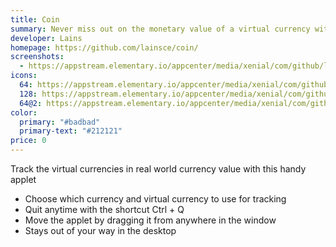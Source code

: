 ```yaml
---
title: Coin
summary: Never miss out on the monetary value of a virtual currency with this handy applet
developer: Lains
homepage: https://github.com/lainsce/coin/
screenshots:
  - https://appstream.elementary.io/appcenter/media/xenial/com/github/lainsce.coin.desktop/4F8277199E5C8DFD67BEAF0C0C36C222/screenshots/image-1_orig.png
icons:
  64: https://appstream.elementary.io/appcenter/media/xenial/com/github/lainsce.coin.desktop/4F8277199E5C8DFD67BEAF0C0C36C222/icons/64x64/com.github.lainsce.coin_com.github.lainsce.coin.png
  128: https://appstream.elementary.io/appcenter/media/xenial/com/github/lainsce.coin.desktop/4F8277199E5C8DFD67BEAF0C0C36C222/icons/128x128/com.github.lainsce.coin_com.github.lainsce.coin.png
  64@2: https://appstream.elementary.io/appcenter/media/xenial/com/github/lainsce.coin.desktop/4F8277199E5C8DFD67BEAF0C0C36C222/icons/64x64@2/com.github.lainsce.coin_com.github.lainsce.coin.png
color:
  primary: "#badbad"
  primary-text: "#212121"
price: 0
---
```


<p>Track the virtual currencies in real world currency value with this handy applet</p>
<ul>
  <li>Choose which currency and virtual currency to use for tracking</li>
  <li>Quit anytime with the shortcut Ctrl + Q</li>
  <li>Move the applet by dragging it from anywhere in the window</li>
  <li>Stays out of your way in the desktop</li>
</ul>